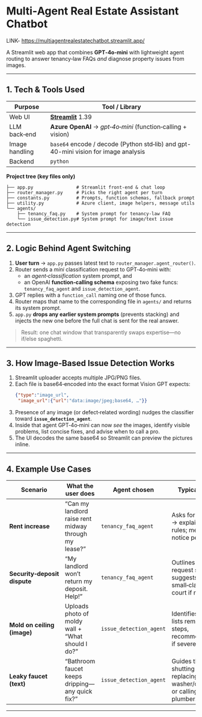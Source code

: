 # Multi‑Agent Real Estate Assistant Chatbot

LINK- https://multiagentrealestatechatbot.streamlit.app/

A Streamlit web app that combines **GPT‑4o‑mini** with lightweight agent routing to answer tenancy‑law FAQs _and_ diagnose property issues from images.

---
## 1. Tech & Tools Used
| Purpose | Tool / Library |
|---------|----------------|
| Web UI | **[Streamlit](https://streamlit.io/)** 1.39 |
| LLM back‑end | **Azure OpenAI** → *gpt‑4o‑mini* (function‑calling + vision) |
| Image handling | `base64` encode / decode (Python std‑lib) and gpt-40-mini vision for image analysis |
| Backend | `python` |


**Project tree (key files only)**
```text
├── app.py                # Streamlit front‑end & chat loop
├── router_manager.py     # Picks the right agent per turn
├── constants.py          # Prompts, function schemas, fallback prompt
├── utility.py            # Azure client, image helpers, message utils
└── agents/
    ├── tenancy_faq.py    # System prompt for tenancy‑law FAQ
    └── issue_detection.py# System prompt for image/text issue detection
```

---
## 2. Logic Behind Agent Switching
1. **User turn** → `app.py` passes latest text to `router_manager.agent_router()`.
2. Router sends a *mini* classification request to GPT‑4o‑mini with:
   * an *agent‑classification* system prompt, and
   * an OpenAI **function‑calling schema** exposing two fake funcs: `tenancy_faq_agent` and `issue_detection_agent`.
3. GPT replies with a `function_call` naming one of those funcs.
4. Router maps that name to the corresponding file in `agents/` and returns its system prompt.
5. `app.py` **drops any earlier system prompts** (prevents stacking) and injects the new one before the full chat is sent for the real answer.

> Result: one chat window that transparently swaps expertise—no if/else spaghetti.

---
## 3. How Image‑Based Issue Detection Works
1. Streamlit uploader accepts multiple JPG/PNG files.
2. Each file is base64‑encoded into the exact format Vision GPT expects:
   ```json
   {"type":"image_url",
    "image_url":{"url":"data:image/jpeg;base64, …"}}
   ```
3. Presence of any image (or defect‑related wording) nudges the classifier toward **`issue_detection_agent`**.
4. Inside that agent GPT‑4o‑mini can now *see* the images, identify visible problems, list concise fixes, and advise when to call a pro.
5. The UI decodes the same base64 so Streamlit can preview the pictures inline.

---
## 4. Example Use Cases
| Scenario | What the user does | Agent chosen | Typical reply |
|----------|-------------------|--------------|---------------|
| **Rent increase** | “Can my landlord raise rent midway through my lease?” | `tenancy_faq_agent` | Asks for location → explains local rules; mentions notice periods. |
| **Security‑deposit dispute** | “My landlord won’t return my deposit. Help!” | `tenancy_faq_agent` | Outlines formal request steps; suggests small‑claims court if needed. |
| **Mold on ceiling (image)** | Uploads photo of moldy wall + “What should I do?” | `issue_detection_agent` | Identifies mold, lists remediation steps, recommends pro if severe. |
| **Leaky faucet (text)** | “Bathroom faucet keeps dripping—any quick fix?” | `issue_detection_agent` | Guides through shutting water, replacing washer/cartridge, or calling plumber. |

---

